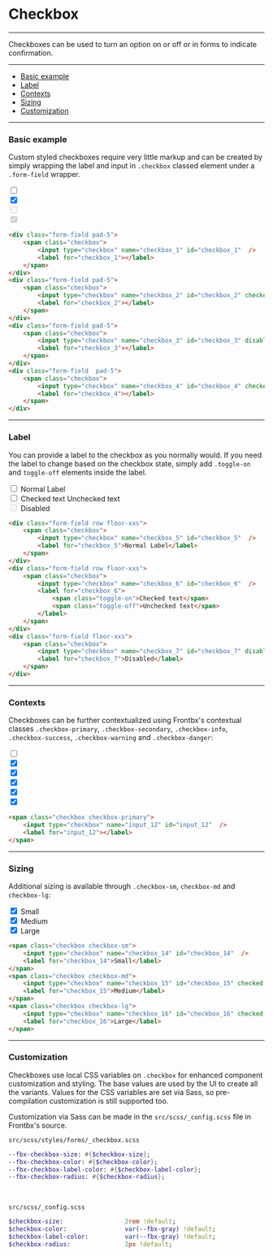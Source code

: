 # Checkbox

---

Checkboxes can be used to turn an option on or off or in forms to indicate confirmation.

---

*   [Basic example](#basic-example)
*   [Label](#label)
*   [Contexts](#contexts)
*   [Sizing](#sizing)
*   [Customization](#customization)

---

### Basic example

Custom styled checkboxes require very little markup and can be created by simply wrapping the label and input in `.checkbox` classed element under a `.form-field` wrapper. 

<div class="fbx-snippet-demo">
    <form class="text-center">
        <div class="form-field pad-5">
            <span class="checkbox">
                <input type="checkbox" name="checkbox_1" id="checkbox_1"  />
                <label for="checkbox_1"></label>
            </span>
        </div>
        <div class="form-field pad-5">
            <span class="checkbox">
                <input type="checkbox" name="checkbox_2" id="checkbox_2" checked />
                <label for="checkbox_2"></label>
            </span>
        </div>
        <div class="form-field pad-5">
            <span class="checkbox">
                <input type="checkbox" name="checkbox_3" id="checkbox_3" disabled />
                <label for="checkbox_3"></label>
            </span>
        </div>
        <div class="form-field  pad-5">
            <span class="checkbox">
                <input type="checkbox" name="checkbox_4" id="checkbox_4" checked disabled />
                <label for="checkbox_4"></label>
            </span>
        </div>
    </form>
</div>

```html
<div class="form-field pad-5">
    <span class="checkbox">
        <input type="checkbox" name="checkbox_1" id="checkbox_1"  />
        <label for="checkbox_1"></label>
    </span>
</div>
<div class="form-field pad-5">
    <span class="checkbox">
        <input type="checkbox" name="checkbox_2" id="checkbox_2" checked />
        <label for="checkbox_2"></label>
    </span>
</div>
<div class="form-field pad-5">
    <span class="checkbox">
        <input type="checkbox" name="checkbox_3" id="checkbox_3" disabled />
        <label for="checkbox_3"></label>
    </span>
</div>
<div class="form-field  pad-5">
    <span class="checkbox">
        <input type="checkbox" name="checkbox_4" id="checkbox_4" checked disabled />
        <label for="checkbox_4"></label>
    </span>
</div>
```

--- 

### Label

You can provide a label to the checkbox as you normally would. If you need the label to change based on the checkbox state, simply add `.toggle-on` and `toggle-off` elements inside the label.

<div class="fbx-snippet-demo">
    <form>
        <div class="form-field row floor-xxs">
            <span class="checkbox">
                <input type="checkbox" name="checkbox_5" id="checkbox_5"  />
                <label for="checkbox_5">Normal Label</label>
            </span>
        </div>
        <div class="form-field row floor-xxs">
            <span class="checkbox">
                <input type="checkbox" name="checkbox_6" id="checkbox_6"  />
                <label for="checkbox_6">
                    <span class="toggle-on">Checked text</span>
                    <span class="toggle-off">Unchecked text</span>
                </label>
            </span>
        </div>
        <div class="form-field floor-xxs">
            <span class="checkbox">
                <input type="checkbox" name="checkbox_7" id="checkbox_7" disabled />
                <label for="checkbox_7">Disabled</label>
            </span>
        </div>
    </form>
</div>

```html
<div class="form-field row floor-xxs">
    <span class="checkbox">
        <input type="checkbox" name="checkbox_5" id="checkbox_5"  />
        <label for="checkbox_5">Normal Label</label>
    </span>
</div>
<div class="form-field row floor-xxs">
    <span class="checkbox">
        <input type="checkbox" name="checkbox_6" id="checkbox_6"  />
        <label for="checkbox_6">
            <span class="toggle-on">Checked text</span>
            <span class="toggle-off">Unchecked text</span>
        </label>
    </span>
</div>
<div class="form-field floor-xxs">
    <span class="checkbox">
        <input type="checkbox" name="checkbox_7" id="checkbox_7" disabled />
        <label for="checkbox_7">Disabled</label>
    </span>
</div>
```

--- 

### Contexts

Checkboxes can be further contextualized using Frontbx's contextual classes `.checkbox-primary`,  `.checkbox-secondary`,  `.checkbox-info`,  `.checkbox-success`,  `.checkbox-warning` and `.checkbox-danger`:

<div class="fbx-snippet-demo">
    <form class="text-center">
        <div class="form-field pad-5">
            <span class="checkbox checkbox-primary">
                <input type="checkbox" name="checkbox_8" id="checkbox_8"  />
                <label for="checkbox_8"></label>
            </span>
        </div>
        <div class="form-field pad-5">
            <span class="checkbox checkbox-secondary">
                <input type="checkbox" name="checkbox_9" id="checkbox_9" checked />
                <label for="checkbox_9"></label>
            </span>
        </div>
        <div class="form-field pad-5">
            <span class="checkbox checkbox-info">
                <input type="checkbox" name="checkbox_10" id="checkbox_10" checked />
                <label for="checkbox_10"></label>
            </span>
        </div>
        <div class="form-field pad-5">
            <span class="checkbox checkbox-success">
                <input type="checkbox" name="checkbox_11" id="checkbox_11" checked />
                <label for="checkbox_11"></label>
            </span>
        </div>
        <div class="form-field pad-5">
            <span class="checkbox checkbox-warning">
                <input type="checkbox" name="checkbox_12" id="checkbox_12" checked />
                <label for="checkbox_12"></label>
            </span>
        </div>
        <div class="form-field pad-5">
            <span class="checkbox checkbox-danger">
                <input type="checkbox" name="checkbox_13" id="checkbox_13" checked />
                <label for="checkbox_13"></label>
            </span>
        </div>
    </form>
</div>

```html
<span class="checkbox checkbox-primary">
    <input type="checkbox" name="input_12" id="input_12"  />
    <label for="input_12"></label>
</span>
```

--- 

### Sizing

Additional sizing is available through `.checkbox-sm`, `checkbox-md` and `checkbox-lg`:

<div class="fbx-snippet-demo">
    <form class="text-center">
        <div class="form-field pad-5">
            <span class="checkbox checkbox-sm">
                <input type="checkbox" name="checkbox_14" id="checkbox_14" checked />
                <label for="checkbox_14">Small</label>
            </span>
        </div>
        <div class="form-field pad-5">
            <span class="checkbox checkbox-md">
                <input type="checkbox" name="checkbox_15" id="checkbox_15" checked />
                <label for="checkbox_15">Medium</label>
            </span>
        </div>
        <div class="form-field pad-5">
            <span class="checkbox checkbox-lg">
                <input type="checkbox" name="checkbox_16" id="checkbox_16" checked />
                <label for="checkbox_16">Large</label>
            </span>
        </div>
    </form>
</div>

```html
<span class="checkbox checkbox-sm">
    <input type="checkbox" name="checkbox_14" id="checkbox_14"  />
    <label for="checkbox_14">Small</label>
</span>
<span class="checkbox checkbox-md">
    <input type="checkbox" name="checkbox_15" id="checkbox_15" checked />
    <label for="checkbox_15">Medium</label>
</span>
<span class="checkbox checkbox-lg">
    <input type="checkbox" name="checkbox_16" id="checkbox_16" checked />
    <label for="checkbox_16">Large</label>
</span>
```

---

### Customization

Checkboxes use local CSS variables on `.checkbox` for enhanced component customization and styling. The base values are used by the UI to create all the variants. Values for the CSS variables are set via Sass, so pre-compilation customization is still supported too.

Customization via Sass can be made in the `src/scss/_config.scss` file in Frontbx's source.

```file-path
src/scss/styles/forms/_checkbox.scss
```
```sass
--fbx-checkbox-size: #{$checkbox-size};
--fbx-checkbox-color: #{$checkbox-color};
--fbx-checkbox-label-color: #{$checkbox-label-color};
--fbx-checkbox-radius: #{$checkbox-radius};

```

<br>

```file-path
src/scss/_config.scss
```
```sass
$checkbox-size:                 2rem !default;
$checkbox-color:                var(--fbx-gray) !default;
$checkbox-label-color:          var(--fbx-gray) !default;
$checkbox-radius:               2px !default;
```

